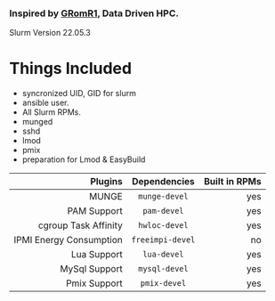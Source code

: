 ### Inspired by [GRomR1](https://github.com/GRomR1/docker-slurmbase), Data Driven HPC.

Slurm Version 22.05.3
# Things Included
 - syncronized UID, GID for slurm
 - ansible user.
 - All Slurm RPMs.
 - munged
 - sshd
 - lmod
 - pmix
 - preparation for Lmod & EasyBuild

| Plugins                 | Dependencies     | Built in RPMs |
|------------------------:|:----------------:|--------------:|
| MUNGE                   | `munge-devel`    |    yes        |
| PAM Support             | `pam-devel`      |    yes        |
| cgroup Task Affinity    | `hwloc-devel`    |    yes        |
| IPMI Energy Consumption | `freeimpi-devel` |    no         |
| Lua Support             | `lua-devel`      |    yes        |
| MySql Support           | `mysql-devel`    |    yes        |
| Pmix Support            | `pmix-devel`     |    yes        |
